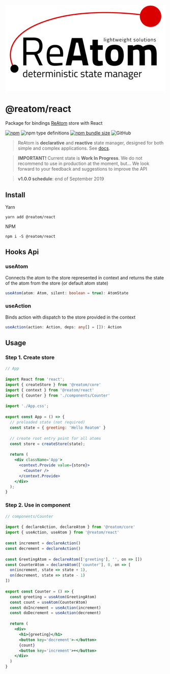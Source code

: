 <div align="center">
<br/>
<img src="../../docs/logos/logo.png" alt="reatom logo" align="center">
</div>

# @reatom/react

Package for bindings [ReAtom](https://github.com/artalar/reatom) store with React

[![npm](https://img.shields.io/npm/v/@reatom/react?style=flat-square)](https://www.npmjs.com/package/@reatom/react)
![npm type definitions](https://img.shields.io/npm/types/@reatom/react?style=flat-square)
[![npm bundle size](https://img.shields.io/bundlephobia/minzip/@reatom/react?style=flat-square)](https://bundlephobia.com/result?p=@reatom/react)
![GitHub](https://img.shields.io/github/license/artalar/reatom?style=flat-square)


> ReAtom is **declarative** and **reactive** state manager, designed for both simple and complex applications. See [docs](https://artalar.github.io/reatom/).


> **IMPORTANT!** Current state is **Work In Progress**. We do not recommend to use in production at the moment, but... We look forward to your feedback and suggestions to improve the API

> **v1.0.0 schedule**: end of September 2019

## Install

Yarn
```
yarn add @reatom/react
```

NPM
```
npm i -S @reatom/react
```

## Hooks Api


### useAtom
Connects the atom to the store represented in context and returns the state of the atom from the store (or default atom state)

```ts
useAtom(atom: Atom, silent: boolean = true): AtomState
```

### useAction
Binds action with dispatch to the store provided in the context
```ts
useAction(action: Action, deps: any[] = []): Action
``` 

## Usage

### Step 1. Create store
```jsx
// App

import React from 'react';
import { createStore } from '@reatom/core'
import { context } from '@reatom/react'
import { Counter } from './components/Counter'

import './App.css';

export const App = () => {
  // preloaded state (not required)
  const state = { greeting: 'Hello Reatom' }

  // create root entry point for all atoms
  const store = createStore(state);

  return (
    <div className='App'>
      <context.Provide value={store}>
        <Counter />
      </context.Provide>
    </div>
  );
}
```

### Step 2. Use in component

```jsx
// components/Counter

import { declareAction, declareAtom } from '@reatom/core'
import { useAction, useAtom } from '@reatom/react'

const increment = declareAction()
const decrement = declareAction()

const GreetingAtom = declareAtom(['greeting'], '', on => [])
const CounterAtom = declareAtom(['counter'], 0, on => [
  on(increment, state => state + 1),
  on(decrement, state => state - 1)
])

export const Counter = () => {
  const greeting = useAtom(GreetingAtom)
  const count = useAtom(CounterAtom)
  const doIncrement = useAction(increment)
  const doDecrement = useAction(decrement)

  return (
    <div>
      <h1>{greeting}</h1>
      <button key='decrement'>-</button>
      {count}
      <button key='increment'>+</button>
    </div>
  )
}
```
